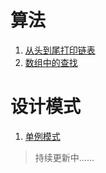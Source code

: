 # 算法
1. [从头到尾打印链表](https://github.com/toheng/Arithmetic/blob/master/Solution.java)
2. [数组中的查找](https://github.com/toheng/Arithmetic/blob/master/Solution2.java)

# 设计模式
1. [单例模式](https://github.com/toheng/Arithmetic/blob/master/Singleton.java)

> 持续更新中……